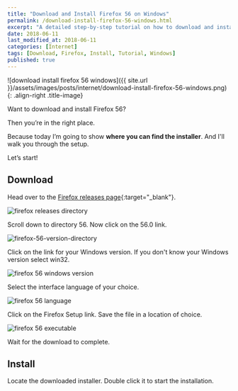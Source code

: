 ```yaml
---
title: "Download and Install Firefox 56 on Windows"
permalink: /download-install-firefox-56-windows.html
excerpt: "A detailed step-by-step tutorial on how to download and install Firefox 56 on Windows."
date: 2018-06-11
last_modified_at: 2018-06-11
categories: [Internet]
tags: [Download, Firefox, Install, Tutorial, Windows]
published: true
---
```


![download install firefox 56 windows]({{ site.url }}/assets/images/posts/internet/download-install-firefox-56-windows.png){: .align-right .title-image}

Want to download and install Firefox 56?

Then you’re in the right place.

Because today I’m going to show **where you can find the installer**. And I'll walk you through the setup.

Let’s start!

## Download

Head over to the [Firefox releases page](https://ftp.mozilla.org/pub/firefox/releases/){:target="_blank"}.

<img src="{{ site.url }}/assets/images/posts/internet/firefox-releases-directory.png" alt="firefox releases directory">

Scroll down to directory 56. Now click on the 56.0 link.

<img src="{{ site.url }}/assets/images/posts/internet/firefox-56-version-directory.png" alt="firefox-56-version-directory">

Click on the link for your Windows version. If you don't know your Windows version select win32.

<img src="{{ site.url }}/assets/images/posts/internet/firefox-56-windows-version.png" alt="firefox 56 windows version">

Select the interface language of your choice.

<img src="{{ site.url }}/assets/images/posts/internet/firefox-56-language.png" alt="firefox 56 language">

Click on the Firefox Setup link. Save the file in a location of choice.

<img src="{{ site.url }}/assets/images/posts/internet/firefox-56-executable.png" alt="firefox 56 executable">

Wait for the download to complete.

## Install

Locate the downloaded installer. Double click it to start the installation.
